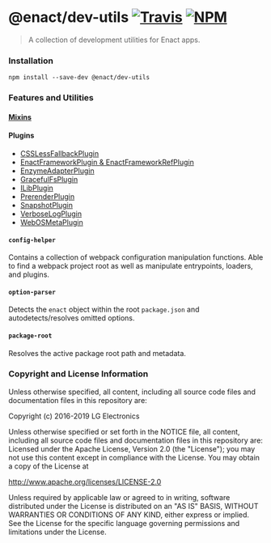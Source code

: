 # @enact/dev-utils [![Travis](https://img.shields.io/travis/enactjs/dev-utils/master.svg?style=flat-square)](https://travis-ci.org/enactjs/dev-utils) [![NPM](https://img.shields.io/npm/v/@enact/dev-utils.svg?style=flat-square)](https://www.npmjs.com/package/@enact/dev-utils)

> A collection of development utilities for Enact apps.

### Installation

```
npm install --save-dev @enact/dev-utils
```

### Features and Utilities

#### [Mixins](./mixins/README.md)

#### Plugins

- [CSSLessFallbackPlugin](./plugins/CSSLessFallbackPlugin/README.md)
- [EnactFrameworkPlugin & EnactFrameworkRefPlugin](./plugins/dll/README.md)
- [EnzymeAdapterPlugin](./plugins/EnzymeAdapterPlugin/README.md)
- [GracefulFsPlugin](./plugins/GracefulFsPlugin/README.md)
- [ILibPlugin](./plugins/ILibPlugin/README.md)
- [PrerenderPlugin](./plugins/PrerenderPlugin/README.md)
- [SnapshotPlugin](./plugins/SnapshotPlugin/README.md)
- [VerboseLogPlugin](./plugins/VerboseLogPlugin/README.md)
- [WebOSMetaPlugin](./plugins/WebOSMetaPlugin/README.md)

#### `config-helper`

Contains a collection of webpack configuration manipulation functions. Able to find a webpack project root as well as manipulate entrypoints, loaders, and plugins.

#### `option-parser`

Detects the `enact` object within the root `package.json` and autodetects/resolves omitted options.

#### `package-root`

Resolves the active package root path and metadata.

### Copyright and License Information

Unless otherwise specified, all content, including all source code files and
documentation files in this repository are:

Copyright (c) 2016-2019 LG Electronics

Unless otherwise specified or set forth in the NOTICE file, all content,
including all source code files and documentation files in this repository are:
Licensed under the Apache License, Version 2.0 (the "License");
you may not use this content except in compliance with the License.
You may obtain a copy of the License at

http://www.apache.org/licenses/LICENSE-2.0

Unless required by applicable law or agreed to in writing, software
distributed under the License is distributed on an "AS IS" BASIS,
WITHOUT WARRANTIES OR CONDITIONS OF ANY KIND, either express or implied.
See the License for the specific language governing permissions and
limitations under the License.
